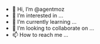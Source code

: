 - 👋 Hi, I’m @agentmoz
- 👀 I’m interested in ...
- 🌱 I’m currently learning ...
- 💞️ I’m looking to collaborate on ...
- 📫 How to reach me ...

<!---
agentmoz/agentmoz is a ✨ special ✨ repository because its `README.md` (this file) appears on your GitHub profile.
You can click the Preview link to take a look at your changes.
--->
